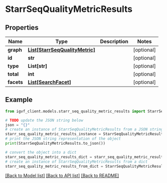 # StarrSeqQualityMetricResults


## Properties

Name | Type | Description | Notes
------------ | ------------- | ------------- | -------------
**graph** | [**List[StarrSeqQualityMetric]**](StarrSeqQualityMetric.md) |  | [optional] 
**id** | **str** |  | [optional] 
**type** | **List[str]** |  | [optional] 
**total** | **int** |  | [optional] 
**facets** | [**List[SearchFacet]**](SearchFacet.md) |  | [optional] 

## Example

```python
from igvf_client.models.starr_seq_quality_metric_results import StarrSeqQualityMetricResults

# TODO update the JSON string below
json = "{}"
# create an instance of StarrSeqQualityMetricResults from a JSON string
starr_seq_quality_metric_results_instance = StarrSeqQualityMetricResults.from_json(json)
# print the JSON string representation of the object
print(StarrSeqQualityMetricResults.to_json())

# convert the object into a dict
starr_seq_quality_metric_results_dict = starr_seq_quality_metric_results_instance.to_dict()
# create an instance of StarrSeqQualityMetricResults from a dict
starr_seq_quality_metric_results_from_dict = StarrSeqQualityMetricResults.from_dict(starr_seq_quality_metric_results_dict)
```
[[Back to Model list]](../README.md#documentation-for-models) [[Back to API list]](../README.md#documentation-for-api-endpoints) [[Back to README]](../README.md)


